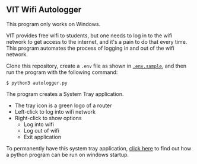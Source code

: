 ## VIT Wifi Autologger

This program only works on Windows.

VIT provides free wifi to students, but one needs to log in to the wifi network to get access to the internet, and it's a pain to do that every time. This program automates the process of logging in and out of the wifi network.

Clone this repository, create a `.env` file as shown in [`.env.sample`](./.env.sample), and then run the program with the following command:

    $ python3 autologger.py

The program creates a System Tray application.

 - The tray icon is a green logo of a router
 - Left-click to log into wifi network
 - Right-click to show options
    - Log into wifi
    - Log out of wifi
    - Exit application


To permanently have this system tray application, [click here](https://stackoverflow.com/questions/4438020/how-to-start-a-python-file-while-windows-starts) to find out how a python program can be run on windows startup.